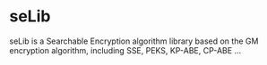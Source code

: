 # seLib
seLib is a Searchable Encryption algorithm library based on the GM encryption algorithm, including SSE, PEKS, KP-ABE, CP-ABE ...
